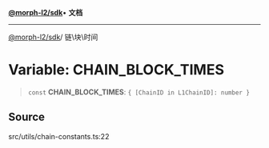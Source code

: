 [**@morph-l2/sdk**](../globals.md)• **文档**

***

[@morph-l2/sdk](../globals.md)/ 链\块\时间

# Variable: CHAIN\_BLOCK\_TIMES

>`const` **CHAIN\_BLOCK\_TIMES**: `{ [ChainID in L1ChainID]: number }`

## Source

src/utils/chain-constants.ts:22
